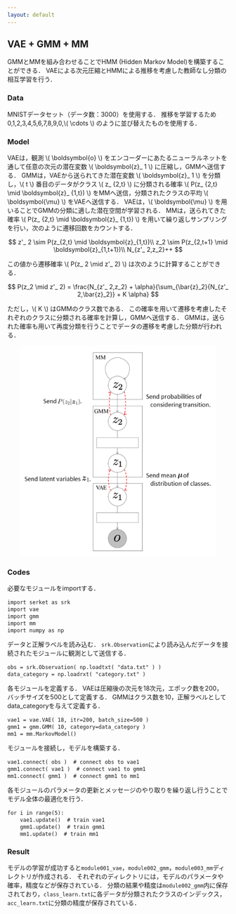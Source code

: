```yaml
---
layout: default
---
```

## VAE + GMM + MM
GMMとMMを組み合わせることでHMM (Hidden Markov Model)を構築することができる．
VAEによる次元圧縮とHMMによる推移を考慮した教師なし分類の相互学習を行う．

### Data
MNISTデータセット（データ数：3000）を使用する．
推移を学習するため0,1,2,3,4,5,6,7,8,9,0,\\( \cdots \\) のように並び替えたものを使用する．

### Model
VAEは，観測 \\( \boldsymbol{o} \\) をエンコーダーにあたるニューラルネットを通して任意の次元の潜在変数 \\( \boldsymbol{z}_ 1 \\) に圧縮し，GMMへ送信する．
GMMは，VAEから送られてきた潜在変数 \\( \boldsymbol{z}_ 1 \\) を分類し，\\( t \\) 番目のデータがクラス \\( z_ {2,t} \\) に分類される確率 \\( P(z_ {2,t} \mid \boldsymbol{z}_ {1,t}) \\) をMMへ送信，分類されたクラスの平均 \\( \boldsymbol{\mu} \\) をVAEへ送信する．
VAEは，\\( \boldsymbol{\mu} \\) を用いることでGMMの分類に適した潜在空間が学習される．
MMは，送られてきた確率 \\( P(z_ {2,t} \mid \boldsymbol{z}_ {1,t}) \\) を用いて繰り返しサンプリングを行い，次のように遷移回数をカウントする．

$$
z'_ 2 \sim P(z_{2,t} \mid \boldsymbol{z}_{1,t})\\
z_2 \sim P(z_{2,t+1} \mid \boldsymbol{z}_{1,t+1})\\
N_{z'_ 2,z_2}++
$$

この値から遷移確率 \\( P(z_ 2 \mid z'_ 2) \\) は次のように計算することができる．

$$
P(z_2 \mid z'_ 2) = \frac{N_{z'_ 2,z_2} + \alpha}{\sum_{\bar{z}_2}{N_{z'_ 2,\bar{z}_2}} + K \alpha}
$$

ただし，\\( K \\) はGMMのクラス数である．
この確率を用いて遷移を考慮したそれぞれのクラスに分類される確率を計算し，GMMへ送信する．
GMMは，送られた確率も用いて再度分類を行うことでデータの遷移を考慮した分類が行われる．

<div align="center">
<img src="img/vae-gmm-mm/vae-gmm-mm.png" width="450px">
</div>

### Codes
必要なモジュールをimportする．

```
import serket as srk
import vae
import gmm
import mm
import numpy as np
```

データと正解ラベルを読み込む．
`srk.Observation`により読み込んだデータを接続されたモジュールに観測として送信する．

```
obs = srk.Observation( np.loadtxt( "data.txt" ) )
data_category = np.loadrxt( "category.txt" )
```

各モジュールを定義する．
VAEは圧縮後の次元を18次元，エポック数を200，バッチサイズを500として定義する．
GMMはクラス数を10，正解ラベルとしてdata_categoryを与えて定義する．

```
vae1 = vae.VAE( 18, itr=200, batch_size=500 )
gmm1 = gmm.GMM( 10, category=data_category )
mm1 = mm.MarkovModel()
```

モジュールを接続し，モデルを構築する．

```
vae1.connect( obs )  # connect obs to vae1
gmm1.connect( vae1 )  # connect vae1 to gmm1
mm1.connect( gmm1 )  # connect gmm1 to mm1
```

各モジュールのパラメータの更新とメッセージのやり取りを繰り返し行うことでモデル全体の最適化を行う．

```
for i in range(5):
    vae1.update()  # train vae1
    gmm1.update()  # train gmm1
    mm1.update()  # train mm1
```

### Result
モデルの学習が成功すると`module001_vae`，`module002_gmm`，`module003_mm`ディレクトリが作成される．
それぞれのディレクトリには，モデルのパラメータや確率，精度などが保存されている．
分類の結果や精度は`module002_gmm`内に保存されており，`class_learn.txt`に各データが分類されたクラスのインデックス，`acc_learn.txt`に分類の精度が保存されている．
